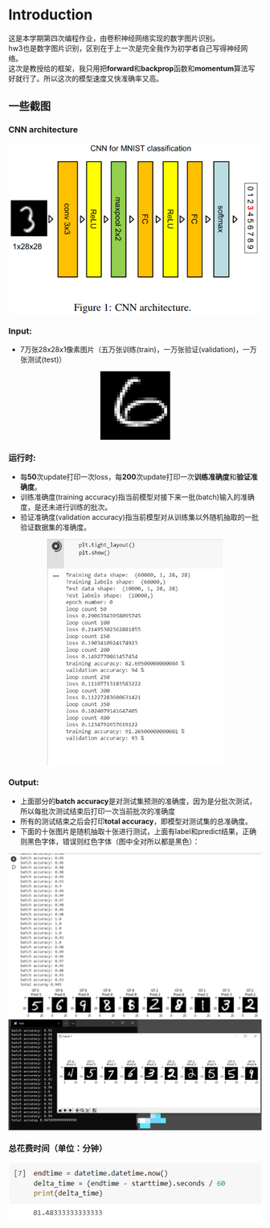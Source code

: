 # Introduction
这是本学期第四次编程作业，由卷积神经网络实现的数字图片识别。  
hw3也是数字图片识别，区别在于上一次是完全我作为初学者自己写得神经网络。  
这次是教授给的框架，我只用把**forward**和**backprop**函数和**momentum**算法写好就行了。所以这次的模型速度又快准确率又高。  

## 一些截图  
### CNN architecture  
<div  align="center"><kbd>    
    <img src="./CNN-architecture.png" alt="CNN architecture" align=center />
</kbd></div>  

### Input:
* 7万张28x28x1像素图片（五万张训练(train)，一万张验证(validation)，一万张测试(test)）  
<div  align="center"><kbd>  
    <img src="./input_sample.png" alt="input image" align=center />
</kbd></div>  

### 运行时:  
* 每**50**次update打印一次loss，每**200**次update打印一次**训练准确度**和**验证准确度**。
* 训练准确度(training accuracy)指当前模型对接下来一批(batch)输入的准确度，是还未进行训练的批次。  
* 验证准确度(validation accuracy)指当前模型对从训练集以外随机抽取的一批验证数据集的准确度。  

<div  align="center"><kbd>  
    <img src="./运行时截图1.png" alt="运行时截图1" align=center height="450" />
</kbd></div>  

### Output:  
* 上面部分的**batch accuracy**是对测试集预测的准确度，因为是分批次测试，所以每批次测试结束后打印一次当前批次的准确度  
* 所有的测试结束之后会打印**total accuracy**，即模型对测试集的总准确度。  
* 下面的十张图片是随机抽取十张进行测试，上面有label和predict结果，正确则黑色字体，错误则红色字体（图中全对所以都是黑色）：  
<div  align="center"><kbd>  
    <img src="./result.png" alt="result" align=center />
</kbd></div>  
<div  align="center"><kbd>  
    <img src="./result2.png" alt="result" align=center />
</kbd></div>  

### 总花费时间（单位：分钟）  
<div  align="center"><kbd>  
    <img src="./running_time.png" alt="running time" align=center />
</kbd></div>  